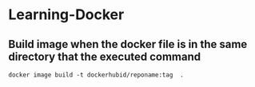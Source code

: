# Learning-Docker


## Build image when the docker file is in the same directory that the executed command

`docker image build -t dockerhubid/reponame:tag  .`
